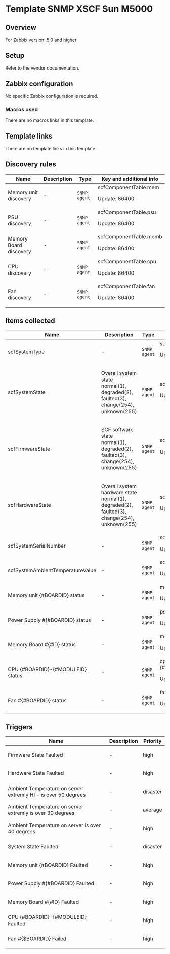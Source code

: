 # Template SNMP XSCF Sun M5000

## Overview

For Zabbix version: 5.0 and higher

## Setup

Refer to the vendor documentation.

## Zabbix configuration

No specific Zabbix configuration is required.

### Macros used

There are no macros links in this template.

## Template links

There are no template links in this template.

## Discovery rules

|Name|Description|Type|Key and additional info|
|----|-----------|----|----|
|Memory unit discovery|<p>-</p>|`SNMP agent`|scfComponentTable.mem<p>Update: 86400</p>|
|PSU discovery|<p>-</p>|`SNMP agent`|scfComponentTable.psu<p>Update: 86400</p>|
|Memory Board discovery|<p>-</p>|`SNMP agent`|scfComponentTable.memb<p>Update: 86400</p>|
|CPU discovery|<p>-</p>|`SNMP agent`|scfComponentTable.cpu<p>Update: 86400</p>|
|Fan discovery|<p>-</p>|`SNMP agent`|scfComponentTable.fan<p>Update: 86400</p>|
## Items collected

|Name|Description|Type|Key and additional info|
|----|-----------|----|----|
|scfSystemType|<p>-</p>|`SNMP agent`|scfSystemType<p>Update: 86400</p>|
|scfSystemState|<p>Overall system state normal(1), degraded(2), faulted(3), change(254), unknown(255)</p>|`SNMP agent`|scfSystemState<p>Update: 3600</p>|
|scfFirmwareState|<p>SCF software state normal(1), degraded(2), faulted(3), change(254), unknown(255)</p>|`SNMP agent`|scfFirmwareState<p>Update: 3600</p>|
|scfHardwareState|<p>Overall system hardware state normal(1), degraded(2), faulted(3), change(254), unknown(255)</p>|`SNMP agent`|scfHardwareState<p>Update: 3600</p>|
|scfSystemSerialNumber|<p>-</p>|`SNMP agent`|scfSystemSerialNumber<p>Update: 86400</p>|
|scfSystemAmbientTemperatureValue|<p>-</p>|`SNMP agent`|scfSystemAmbientTemperatureValue<p>Update: 600</p>|
|Memory unit {#BOARDID} status|<p>-</p>|`SNMP agent`|mem.statsu[{#BOARDID}]<p>Update: 60</p>|
|Power Supply #{#BOARDID} status|<p>-</p>|`SNMP agent`|psu.status[{#BOARDID}]<p>Update: 60</p>|
|Memory Board #{#ID} status|<p>-</p>|`SNMP agent`|memb.status[{#ID}]<p>Update: 60</p>|
|CPU {#BOARDID}-{#MODULEID} status|<p>-</p>|`SNMP agent`|cpu.status[{#BOARDID}-{#MODULEID}]<p>Update: 60</p>|
|Fan #{#BOARDID} status|<p>-</p>|`SNMP agent`|fan.status[{#BOARDID}]<p>Update: 60</p>|
## Triggers

|Name|Description|Priority|
|----|-----------|----|
|Firmware State Faulted|<p>-</p>|high|
|Hardware State Faulted|<p>-</p>|high|
|Ambient Temperature on server extremly HI - is over 50 degrees|<p>-</p>|disaster|
|Ambient Temperature on server extremly is over 30 degrees|<p>-</p>|average|
|Ambient Temperature on server is over 40 degrees|<p>-</p>|high|
|System State Faulted|<p>-</p>|disaster|
|Memory unit {#BOARDID} Faulted|<p>-</p>|high|
|Power Supply #{#BOARDID} Faulted|<p>-</p>|high|
|Memory Board #{#ID} Faulted|<p>-</p>|high|
|CPU {#BOARDID}-{#MODULEID} Faulted|<p>-</p>|high|
|Fan #{$BOARDID} Failed|<p>-</p>|high|
